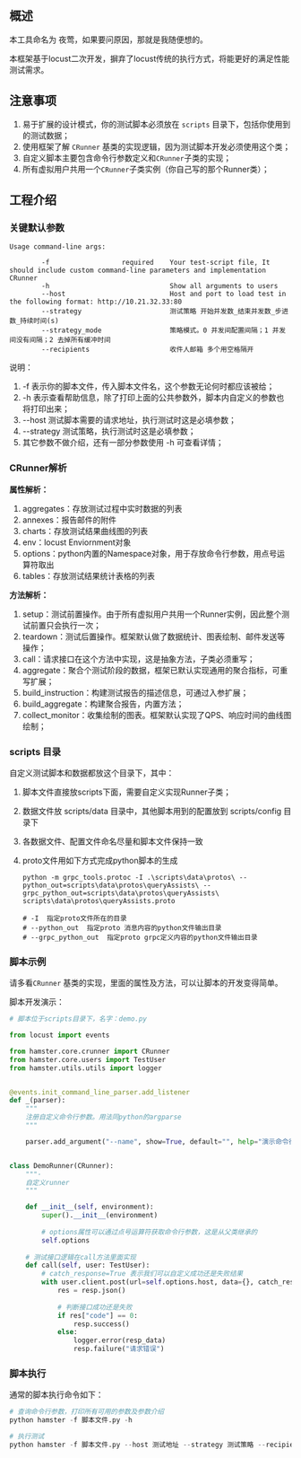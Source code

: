 ## 概述

本工具命名为 夜莺，如果要问原因，那就是我随便想的。

本框架基于locust二次开发，摒弃了locust传统的执行方式，将能更好的满足性能测试需求。




## 注意事项
1. 易于扩展的设计模式，你的测试脚本必须放在 `scripts` 目录下，包括你使用到的测试数据；
2. 使用框架了解 `CRunner` 基类的实现逻辑，因为测试脚本开发必须使用这个类；
3. 自定义脚本主要包含命令行参数定义和`CRunner`子类的实现；
4. 所有虚拟用户共用一个`CRunner`子类实例（你自己写的那个Runner类）；



## 工程介绍

### 关键默认参数

```shell
Usage command-line args:

        -f                  required    Your test-script file, It should include custom command-line parameters and implementation CRunner
        -h                              Show all arguments to users
        --host                          Host and port to load test in the following format: http://10.21.32.33:80
        --strategy                      测试策略 开始并发数_结束并发数_步进数_持续时间(s)
        --strategy_mode                 策略模式。0 并发间配置间隔；1 并发间没有间隔；2 去掉所有缓冲时间
        --recipients                    收件人邮箱 多个用空格隔开
```

说明：

1. -f 表示你的脚本文件，传入脚本文件名，这个参数无论何时都应该被给；
2. -h 表示查看帮助信息，除了打印上面的公共参数外，脚本内自定义的参数也将打印出来；
3. --host 测试脚本需要的请求地址，执行测试时这是必填参数；
4. --strategy 测试策略，执行测试时这是必填参数；
5. 其它参数不做介绍，还有一部分参数使用 -h 可查看详情；



### CRunner解析

**属性解析：**

1. aggregates：存放测试过程中实时数据的列表
2. annexes：报告邮件的附件
3. charts：存放测试结果曲线图的列表
4. env：locust Enviornment对象
5. options：python内置的Namespace对象，用于存放命令行参数，用点号运算符取出
6. tables：存放测试结果统计表格的列表



**方法解析：**

1. setup：测试前置操作。由于所有虚拟用户共用一个Runner实例，因此整个测试前置只会执行一次；
2. teardown：测试后置操作。框架默认做了数据统计、图表绘制、邮件发送等操作；
3. call：请求接口在这个方法中实现，这是抽象方法，子类必须重写；
4. aggregate：聚合个测试阶段的数据，框架已默认实现通用的聚合指标，可重写扩展；
5. build_instruction：构建测试报告的描述信息，可通过入参扩展；
6. build_aggregate：构建聚合报告，内置方法；
7. collect_monitor：收集绘制的图表。框架默认实现了QPS、响应时间的曲线图绘制；



### scripts 目录

自定义测试脚本和数据都放这个目录下，其中：

1. 脚本文件直接放scripts下面，需要自定义实现Runner子类；

2. 数据文件放 scripts/data 目录中，其他脚本用到的配置放到 scripts/config 目录下

4. 各数据文件、配置文件命名尽量和脚本文件保持一致

5. proto文件用如下方式完成python脚本的生成

   ```shell
   python -m grpc_tools.protoc -I .\scripts\data\protos\ --python_out=scripts\data\protos\queryAssists\ --grpc_python_out=scripts\data\protos\queryAssists\ scripts\data\protos\queryAssists.proto
   
   # -I  指定proto文件所在的目录
   # --python_out  指定proto 消息内容的python文件输出目录
   # --grpc_python_out  指定proto grpc定义内容的python文件输出目录
   ```


### 脚本示例

请多看`CRunner`  基类的实现，里面的属性及方法，可以让脚本的开发变得简单。

脚本开发演示：

```python
# 脚本位于scripts目录下，名字：demo.py

from locust import events

from hamster.core.crunner import CRunner
from hamster.core.users import TestUser
from hamster.utils.utils import logger


@events.init_command_line_parser.add_listener
def _(parser):
    """
    注册自定义命令行参数。用法同python的argparse
    """

    parser.add_argument("--name", show=True, default="", help="演示命令行参数注册")


class DemoRunner(CRunner):
    """·
    自定义runner
    """

    def __init__(self, environment):
        super().__init__(environment)
        
        # options属性可以通过点号运算符获取命令行参数，这是从父类继承的
        self.options
        
	# 测试接口逻辑在call方法里面实现
    def call(self, user: TestUser):
        # catch_response=True 表示我们可以自定义成功还是失败结果
        with user.client.post(url=self.options.host, data={}, catch_response=True) as resp:
            res = resp.json()
            
            # 判断接口成功还是失败
            if res["code"] == 0:
                resp.success()
            else:
                logger.error(resp_data)
                resp.failure("请求错误")
```



### 脚本执行

通常的脚本执行命令如下：

```python
# 查询命令行参数，打印所有可用的参数及参数介绍
python hamster -f 脚本文件.py -h

# 执行测试
python hamster -f 脚本文件.py --host 测试地址 --strategy 测试策略 --recipients 收件人
```

